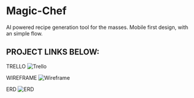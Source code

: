 # Magic-Chef
AI powered recipe generation tool for the masses. Mobile first design, with an simple flow. 

## PROJECT LINKS BELOW:

TRELLO ![Trello](https://trello.com/invite/b/tBpX9Gzk/ATTI59503739140a04329c7d6576fae8fffb619A3BEF/project-4)

WIREFRAME ![Wireframe](https://whimsical.com/magic-chef-wireframe-B48yXvFYpwDH9TVwXqfeeX)

ERD ![ERD](https://lucid.app/lucidchart/609dcab5-73b2-47c5-8ae7-0c050f1fa3d6/edit?viewport_loc=-4%2C-110%2C2282%2C1324%2C0_0&invitationId=inv_f393d7ef-0707-4152-9882-3d15efa74679)
